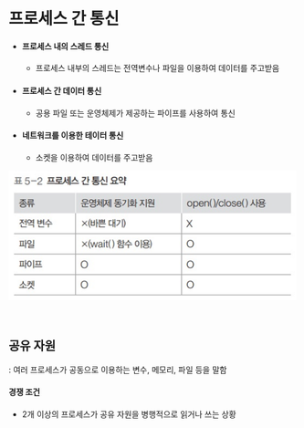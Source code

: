 # 프로세스 간 통신

- #### 프로세스 내의 스레드 통신

  - 프로세스 내부의 스레드는 전역변수나 파일을 이용하여 데이터를 주고받음

- #### 프로세스 간 데이터 통신
  - 공용 파일 또는 운영체제가 제공하는 파이프를 사용하여 통신

- #### 네트워크를 이용한 테이터 통신
  - 소켓을 이용하여 데이터를 주고받음

![](../img/프로세스동기화_1.png)

<br />

## 공유 자원

: 여러 프로세스가 공동으로 이용하는 변수, 메모리, 파일 등을 말함

#### 경쟁 조건

- 2개 이상의 프로세스가 공유 자원을 병행적으로 읽거나 쓰는 상황

